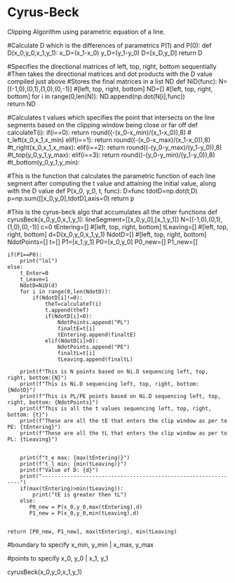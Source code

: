 # Cyrus-Beck
Clipping Algorithm using parametric equation of a line.

#Calculate D which is the differences of parametrics P(1) and P(0):
def D(x_0,y_0,x_1,y_1):
    x_D=(x_1-x_0)
    y_D=(y_1-y_0)
    D=[x_D,y_D]
    return D

#Specifies the directional matrices of left, top, right, bottom sequentially 
  #Then takes the directional matrices and dot products with the D value compiled just above
    #Stores the final matrices in a list ND
def NiD(func):
    N=[(-1,0),(0,1),(1,0),(0,-1)] #[left, top, right, bottom]
    ND=[] #[left, top, right, bottom]
    for i in range(0,len(N)):
        ND.append(np.dot(N[i],func))    
    return ND


#Calculates t values which specifies the point that intersects on the line segments
 based on the clipping window being close or far off
def calculateT(i):
    if(i==0):
        return round((-(x_0-x_min)/(x_1-x_0)),8) # t_left(x_0,x_1,x_min)
    elif(i==1):
        return round((-(x_0-x_max)/(x_1-x_0)),8) #t_right(x_0,x_1,x_max):
    elif(i==2):
        return round((-(y_0-y_max)/(y_1-y_0)),8) #t_top(y_0,y_1,y_max):
    elif(i==3):
        return round((-(y_0-y_min)/(y_1-y_0)),8) #t_bottom(y_0,y_1,y_min):


#This is the function that calculates the parametric function of each line segment after computing
  the t value and attaining the initial value, along with the D value
def P(x_0, y_0, t, func):
    D=func
    tdotD=np.dot(t,D)
    p=np.sum([[x_0,y_0],tdotD],axis=0)
    return p


#This is the cyrus-beck algo that accumulates all the other functions
def cyrusBeck(x_0,y_0,x_1,y_1):
    lineSegment=[[x_0,y_0],[x_1,y_1]]
    N=[(-1,0),(0,1),(1,0),(0,-1)]
    c=0
    tEntering=[] #[left, top, right, bottom]
    tLeaving=[] #[left, top, right, bottom]
    d=D(x_0,y_0,x_1,y_1)
    NdotD=[] #[left, top, right, bottom]
    NdotPoints=[]
    t=[]
    P1=[x_1,y_1]
    P0=[x_0,y_0]
    P0_new=[]
    P1_new=[] 
    
    if(P1==P0):
        print("lol")
    else:
        t_Enter=0
        t_Leave=1       
        NdotD=NiD(d)
        for i in range(0,len(NdotD)):
            if(NdotD[i]!=0):
                theT=calculateT(i)
                t.append(theT)
                if(NdotD[i]<0):
                    NdotPoints.append("PL")
                    finaltE=t[i]
                    tEntering.append(finaltE)
                elif(NdotD[i]>0):
                    NdotPoints.append("PE")
                    finaltL=t[i]
                    tLeaving.append(finaltL)
                    
        print(f"This is N points based on Ni.D sequencing left, top, right, bottom:{N}")
        print(f"This is Ni.D sequencing left, top, right, bottom: {NdotD}")
        print(f"This is PL/PE points based on Ni.D sequencing left, top, right, bottom: {NdotPoints}")
        print(f"This is all the t values sequencing left, top, right, bottom: {t}")
        print(f"These are all the tE that enters the clip window as per to PE: {tEntering}")
        print(f"These are all the tL that enters the clip window as per to PL: {tLeaving}")
        
        
        print(f"t_e max: {max(tEntering)}")
        print(f"t_l min: {min(tLeaving)}")
        print(f"Value of D: {d}")
        print("---------------------------------------------------------------")
        if(max(tEntering)>min(tLeaving)):
            print("tE is greater then tL")    
        else:
           P0_new = P(x_0,y_0,max(tEntering),d)
           P1_new = P(x_0,y_0,min(tLeaving),d)
    

    return [P0_new, P1_new], max(tEntering), min(tLeaving)


#boundary to specify
x_min, y_min | x_max, y_max 

#points to specify
x_0, y_0 | x_1, y_1

cyrusBeck(x_0,y_0,x_1,y_1)

